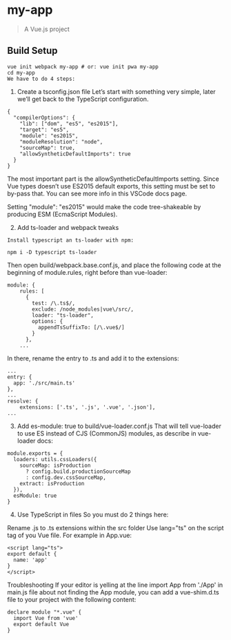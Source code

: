 # my-app

> A Vue.js project

## Build Setup

```
vue init webpack my-app # or: vue init pwa my-app
cd my-app
We have to do 4 steps:
```
1. Create a tsconfig.json file
Let’s start with something very simple, later we’ll get back to the TypeScript configuration.
```
{
  "compilerOptions": {
    "lib": ["dom", "es5", "es2015"],
    "target": "es5",
    "module": "es2015",
    "moduleResolution": "node",
    "sourceMap": true,
    "allowSyntheticDefaultImports": true
  }
}
```
The most important part is the allowSyntheticDefaultImports setting. Since Vue types doesn’t use ES2015 default exports, this setting must be set to by-pass that. You can see more info in this VSCode docs page.

Setting "module": "es2015" would make the code tree-shakeable by producing ESM (EcmaScript Modules).

2. Add ts-loader and webpack tweaks
```
Install typescript an ts-loader with npm:

npm i -D typescript ts-loader
```
Then open build/webpack.base.conf.js, and place the following code at the beginning of module.rules, right before than vue-loader:
```
module: {
    rules: [
      {
        test: /\.ts$/,
        exclude: /node_modules|vue\/src/,
        loader: "ts-loader",
        options: {
          appendTsSuffixTo: [/\.vue$/]
        }
      },
    ...
```
In there, rename the entry to .ts and add it to the extensions:
```
...
entry: {
  app: './src/main.ts'
},
...
resolve: {
    extensions: ['.ts', '.js', '.vue', '.json'],
...
```
3. Add es-module: true to build/vue-loader.conf.js
That will tell vue-loader to use ES instead of CJS (CommonJS) modules, as describe in vue-loader docs:
```
module.exports = {
  loaders: utils.cssLoaders({
    sourceMap: isProduction
      ? config.build.productionSourceMap
      : config.dev.cssSourceMap,
    extract: isProduction
  }),
  esModule: true
}
```
4. Use TypeScript in files
So you must do 2 things here:

Rename .js to .ts extensions within the src folder
Use lang="ts" on the script tag of you Vue file. For example in App.vue:
```
<script lang="ts">
export default {
  name: 'app'
}
</script>
```
Troubleshooting
If your editor is yelling at the line import App from './App' in main.js file about not finding the App module, you can add a vue-shim.d.ts file to your project with the following content:
```
declare module "*.vue" {
  import Vue from 'vue'
  export default Vue
}
```


